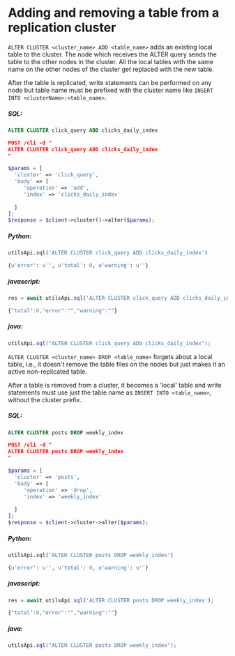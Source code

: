# Adding and removing a table from a replication cluster 

<!-- example adding and removing a table from a replication cluster 1 -->
`ALTER CLUSTER <cluster_name> ADD <table_name>` adds an existing local table to the cluster. The node which receives the ALTER query sends the table to the other nodes in the cluster. All the local tables with the same name on the other nodes of the cluster get replaced with the new table.

After the table is replicated, write statements can be performed on any node but table name must be prefixed with the cluster name like `INSERT INTO <clusterName>:<table_name>`.


<!-- intro -->
##### SQL:

<!-- request SQL -->

```sql
ALTER CLUSTER click_query ADD clicks_daily_index
```

<!-- request JSON -->

```json
POST /cli -d "
ALTER CLUSTER click_query ADD clicks_daily_index
"
```

<!-- request PHP -->

```php
$params = [
  'cluster' => 'click_query',
  'body' => [
     'operation' => 'add',
     'index' => 'clicks_daily_index'
      
  ]
];
$response = $client->cluster()->alter($params);        
```


<!-- intro -->
##### Python:

<!-- request Python -->

```python
utilsApi.sql('ALTER CLUSTER click_query ADD clicks_daily_index')
```

<!-- response Python -->
```python
{u'error': u'', u'total': 0, u'warning': u''}
```
<!-- intro -->
##### javascript:

<!-- request javascript -->

```javascript
res = await utilsApi.sql('ALTER CLUSTER click_query ADD clicks_daily_index');
```

<!-- response javascript -->
```javascript
{"total":0,"error":"","warning":""}
```

<!-- intro -->
##### java:

<!-- request Java -->

```java
utilsApi.sql("ALTER CLUSTER click_query ADD clicks_daily_index");
```

<!-- end -->

<!-- example adding and removing a table from a replication cluster 2 -->
`ALTER CLUSTER <cluster_name> DROP <table_name>` forgets about a local table, i.e., it doesn't remove the table files on the nodes but just makes it an active non-replicated table.

After a table is removed from a cluster, it becomes a 'local' table and write statements must use just the table name as `INSERT INTO <table_name>`, without the cluster prefix.


<!-- intro -->
##### SQL:

<!-- request SQL -->

```sql
ALTER CLUSTER posts DROP weekly_index
```

<!-- request JSON -->

```json
POST /cli -d "
ALTER CLUSTER posts DROP weekly_index
"
```

<!-- request PHP -->

```php
$params = [
  'cluster' => 'posts',
  'body' => [
     'operation' => 'drop',
     'index' => 'weekly_index'
      
  ]
];
$response = $client->cluster->alter($params);
```
<!-- intro -->
##### Python:

<!-- request Python -->

```python
utilsApi.sql('ALTER CLUSTER posts DROP weekly_index')
```

<!-- response Python -->
```python
{u'error': u'', u'total': 0, u'warning': u''}
```
<!-- intro -->
##### javascript:

<!-- request javascript -->

```javascript
res = await utilsApi.sql('ALTER CLUSTER posts DROP weekly_index');
```

<!-- response javascript -->
```javascript
{"total":0,"error":"","warning":""}
```

<!-- intro -->
##### java:

<!-- request Java -->

```java
utilsApi.sql("ALTER CLUSTER posts DROP weekly_index");
```

<!-- end -->

